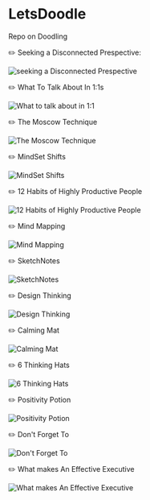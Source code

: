 # LetsDoodle
Repo on Doodling

:pencil2: Seeking a Disconnected Prespective:</br>

<img src="https://github.com/vinayhulgar/LetsDoodle/blob/master/IMG_1750.JPG" alt="seeking a Disconnected Prespective"/>

:pencil2: What To Talk About In 1:1s </br> 

<img src="https://github.com/vinayhulgar/LetsDoodle/blob/master/IMG_1762.jpg" alt="What to talk about in 1:1"/>

:pencil2: The Moscow Technique </br>

<img src="https://github.com/vinayhulgar/LetsDoodle/blob/master/IMG_1761.JPG" alt="The Moscow Technique"/>

:pencil2: MindSet Shifts </br>

<img src="https://github.com/vinayhulgar/LetsDoodle/blob/master/IMG_1760.JPG" alt="MindSet Shifts"/>

:pencil2: 12 Habits of Highly Productive People </br>

<img src="https://github.com/vinayhulgar/LetsDoodle/blob/master/IMG_1759.JPG" alt="12 Habits of Highly Productive People"/>

:pencil2: Mind Mapping </br>

<img src="https://github.com/vinayhulgar/LetsDoodle/blob/master/IMG_1758.JPG" alt="Mind Mapping"/>

:pencil2: SketchNotes </br> 

<img src="https://github.com/vinayhulgar/LetsDoodle/blob/master/IMG_1757.JPG" alt="SketchNotes"/>

:pencil2: Design Thinking </br> 

<img src="https://github.com/vinayhulgar/LetsDoodle/blob/master/IMG_1756.JPG" alt="Design Thinking"/>

:pencil2: Calming Mat </br> 

<img src="https://github.com/vinayhulgar/LetsDoodle/blob/master/IMG_1755.JPG" alt="Calming Mat"/>

:pencil2: 6 Thinking Hats </br> 

<img src="https://github.com/vinayhulgar/LetsDoodle/blob/master/IMG_1754.JPG" alt="6 Thinking Hats"/>

:pencil2: Positivity Potion </br>

<img src="https://github.com/vinayhulgar/LetsDoodle/blob/master/IMG_1753.JPG" alt="Positivity Potion"/>

:pencil2: Don't Forget To </br> 

<img src="https://github.com/vinayhulgar/LetsDoodle/blob/master/IMG_1752.JPG" alt="Don't Forget To"/>

:pencil2: What makes An Effective Executive </br> 

<img src="https://github.com/vinayhulgar/LetsDoodle/blob/master/IMG_1751.JPG" alt="What makes An Effective Executive"/>


